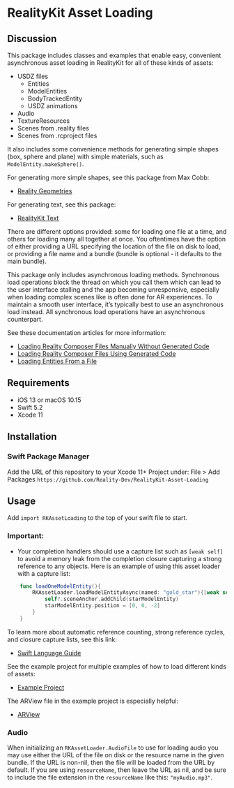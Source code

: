 # RealityKit Asset Loading

## Discussion

This package includes classes and examples that enable easy, convenient asynchronous asset loading in RealityKit for all of these kinds of assets:
- USDZ files
    - Entities
    - ModelEntities
    - BodyTrackedEntity
    - USDZ animations
- Audio
- TextureResources
- Scenes from .reality files
- Scenes from .rcproject files

It also includes some convenience methods for generating simple shapes (box, sphere and plane) with simple materials, such as `ModelEntity.makeSphere()`.

For generating more simple shapes, see this package from Max Cobb:
- [Reality Geometries](https://github.com/maxxfrazer/RealityGeometries)

For generating text, see this package:
- [RealityKit Text](https://github.com/Reality-Dev/RealityKit-Text)



There are different options provided: some for loading one file at a time, and others for loading many all together at once. You oftentimes have the option of either providing a URL specifying the location of the file on disk to load, or providing a file name and a bundle (bundle is optional - it defaults to the main bundle).

This package only includes asynchronous loading methods.
Synchronous load operations block the thread on which you call them which can lead to the user interface stalling and the app becoming unresponsive, especially when loading complex scenes like is often done for AR experiences.
To maintain a smooth user interface, it’s typically best to use an asynchronous load instead. All synchronous load operations have an asynchronous counterpart.


See these documentation articles for more information:
- [Loading Reality Composer Files Manually Without Generated Code](https://developer.apple.com/documentation/realitykit/creating_3d_content_with_reality_composer/loading_reality_composer_files_manually_without_generated_code)
- [Loading Reality Composer Files Using Generated Code](https://developer.apple.com/documentation/realitykit/creating_3d_content_with_reality_composer/loading_reality_composer_files_using_generated_code)
- [Loading Entities From a File](https://developer.apple.com/documentation/realitykit/entity/stored_entities/loading_entities_from_a_file)
  

## Requirements

- iOS 13 or macOS 10.15
- Swift 5.2
- Xcode 11


## Installation

### Swift Package Manager

Add the URL of this repository to your Xcode 11+ Project under:
    File > Add Packages
    `https://github.com/Reality-Dev/RealityKit-Asset-Loading`

## Usage

Add `import RKAssetLoading` to the top of your swift file to start.

### Important:
- Your completion handlers should use a capture list such as `[weak self]` to avoid a memory leak from the completion closure capturing a strong reference to any objects. Here is an example of using this asset loader with a capture list:
``` swift
    func loadOneModelEntity(){
        RKAssetLoader.loadModelEntityAsync(named: "gold_star"){[weak self] starModelEntity in
            self?.sceneAnchor.addChild(starModelEntity)
            starModelEntity.position = [0, 0, -2]
        }
    }
```

To learn more about automatic reference counting, strong reference cycles, and closure capture lists, see this link:
- [Swift Language Guide](https://docs.swift.org/swift-book/LanguageGuide/AutomaticReferenceCounting.html)

See the example project for multiple examples of how to load different kinds of assets:
- [Example Project](https://github.com/Reality-Dev/RealityKit-Asset-Loading/tree/main/Example)

The ARView file in the example project is especially helpful:
- [ARView](https://github.com/Reality-Dev/RealityKit-Asset-Loading/blob/main/Example/RealityKit-Asset-Loading/ARView.swift)


### Audio

When initializing an `RKAssetLoader.AudioFile` to use for loading audio you may use either the URL of the file on disk or the resource name in the given bundle. If the URL is non-nil, then the file will be loaded from the URL by default. If you are using `resourceName`, then leave the URL as nil, and be sure to include the file extension in the `resourceName` like this: `"myAudio.mp3"`.






